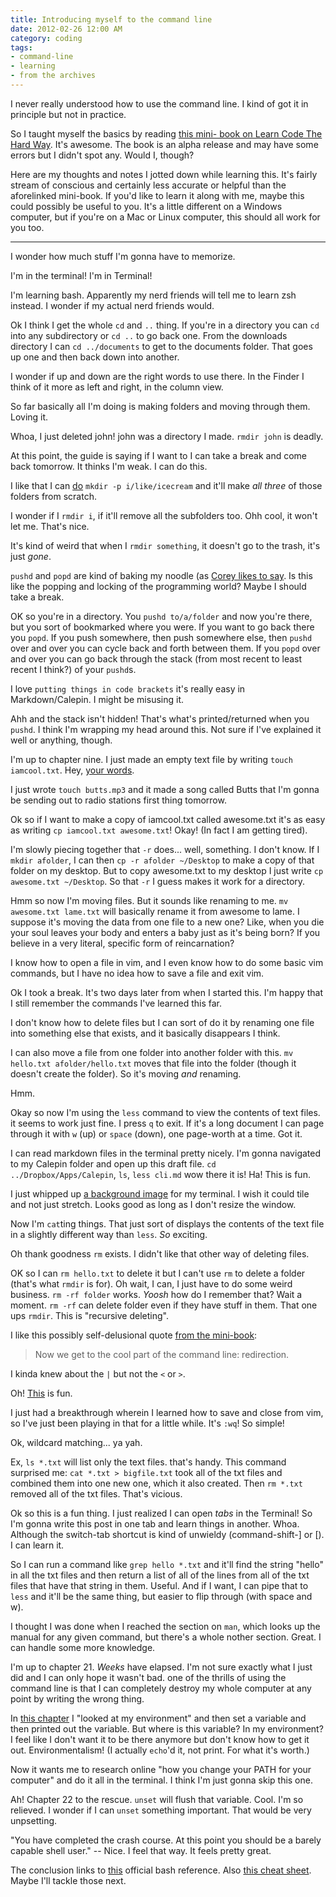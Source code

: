 ```yaml
---
title: Introducing myself to the command line
date: 2012-02-26 12:00 AM
category: coding
tags:
- command-line
- learning
- from the archives
---
```


I never really understood how to use the command line. I kind of got it in principle but not in practice.

So I taught myself the basics by reading [this mini- book on Learn Code The Hard Way](http://cli.learncodethehardway.org/). It's awesome. The book is an alpha release and may have some errors but I didn't spot any. Would I, though?

Here are my thoughts and notes I jotted down while learning this. It's fairly stream of conscious and certainly less accurate or helpful than the aforelinked mini-book. If you'd like to learn it along with me, maybe this could possibly be useful to you. It's a little different on a Windows computer, but if you're on a Mac or Linux computer, this should all work for you too.

* * *

I wonder how much stuff I'm gonna have to memorize.

I'm in the terminal! I'm in Terminal!

I'm learning bash. Apparently my nerd friends will tell me to learn zsh instead. I wonder if my actual nerd friends would.

Ok I think I get the whole `cd` and `..` thing. If you're in a directory you can `cd` into any subdirectory or `cd ..` to go back one. From the downloads directory I can `cd ../documents` to get to the documents folder. That goes up one and then back down into another.

I wonder if up and down are the right words to use there. In the Finder I think of it more as left and right, in the column view.

So far basically all I'm doing is making folders and moving through them. Loving it.

Whoa, I just deleted john! john was a directory I made. `rmdir john` is deadly.

At this point, the guide is saying if I want to I can take a break and come back tomorrow. It thinks I'm weak. I can do this.

I like that I can [do](http://cli.learncodethehardway.org/book/cli-crash-coursech8.html) `mkdir -p i/like/icecream` and it'll make *all three* of those folders from scratch.

I wonder if I `rmdir i`, if it'll remove all the subfolders too. Ohh cool, it won't let me. That's nice.

It's kind of weird that when I `rmdir something`, it doesn't go to the trash, it's just *gone*.

`pushd` and `popd` are kind of baking my noodle (as [Corey likes to say](#deadlinktooldpodcastinterviewiwthcorey). Is this like the popping and locking of the programming world? Maybe I should take a break.

OK so you're in a directory. You `pushd to/a/folder` and now you're there, but you sort of bookmarked where you were. If you want to go back there you `popd`. If you push somewhere, then push somewhere else, then `pushd` over and over you can cycle back and forth between them. If you `popd` over and over you can go back through the stack (from most recent to least recent I think?) of your `pushd`s.

I love `putting things in code brackets` it's really easy in Markdown/Calepin. I might be misusing it.

Ahh and the stack isn't hidden! That's what's printed/returned when you `pushd`. I think I'm wrapping my head around this. Not sure if I've explained it well or anything, though.

I'm up to chapter nine. I just made an empty text file by writing `touch iamcool.txt`. Hey, [your words](http://cli.learncodethehardway.org/book/cli-crash-coursech9.html#x15-460009).

I just wrote `touch butts.mp3` and it made a song called Butts that I'm gonna be sending out to radio stations first thing tomorrow.

Ok so if I want to make a copy of iamcool.txt called awesome.txt it's as easy as writing `cp iamcool.txt awesome.txt`! Okay! (In fact I am getting tired).

I'm slowly piecing together that `-r` does... well, something. I don't know. If I `mkdir afolder`, I can then `cp -r afolder ~/Desktop` to make a copy of that folder on my desktop. But to copy awesome.txt to my desktop I just write `cp awesome.txt ~/Desktop`. So that `-r` I guess makes it work for a directory.

Hmm so now I'm moving files. But it sounds like renaming to me. `mv awesome.txt lame.txt` will basically rename it from awesome to lame. I suppose it's moving the data from one file to a new one? Like, when you die your soul leaves your body and enters a baby just as it's being born? If you believe in a very literal, specific form of reincarnation?

I know how to open a file in vim, and I even know how to do some basic vim commands, but I have no idea how to save a file and exit vim.

Ok I took a break. It's two days later from when I started this. I'm happy that I still remember the commands I've learned this far.

I don't know how to delete files but I can sort of do it by renaming one file into something else that exists, and it basically disappears I think.

I can also move a file from one folder into another folder with this. `mv hello.txt afolder/hello.txt` moves that file into the folder (though it doesn't create the folder). So it's moving *and* renaming.

Hmm.

Okay so now I'm using the `less` command to view the contents of text files. it seems to work just fine. I press `q` to exit. If it's a long document I can page through it with `w` (up) or `space` (down), one page-worth at a time. Got it.

I can read markdown files in the terminal pretty nicely. I'm gonna navigated to my Calepin folder and open up this draft file. `cd ../Dropbox/Apps/Calepin`, `ls`, `less cli.md` wow there it is! Ha! This is fun.

I just whipped up [a background image](http://cl.ly/2q1b430A3t1a1q1y0U1V) for my terminal. I wish it could tile and not just stretch. Looks good as long as I don't resize the window.

Now I'm `cat`ting things. That just sort of displays the contents of the text file in a slightly different way than `less`. *So* exciting.

Oh thank goodness `rm` exists. I didn't like that other way of deleting files.

OK so I can `rm hello.txt` to delete it but I can't use `rm` to delete a folder (that's what `rmdir` is for). Oh wait, I can, I just have to do some weird business. `rm -rf folder` works. *Yoosh* how do I remember that? Wait a moment. `rm -rf` can delete folder even if they have stuff in them. That one ups `rmdir`. This is "recursive deleting".

I like this possibly self-delusional quote [from the mini-book](http://cli.learncodethehardway.org/book/cli-crash-coursech15.html):

> Now we get to the cool part of the command line: redirection.

I kinda knew about the `|` but not the `<` or `>`.

Oh! [This](http://www.secretgeometry.com/apps/cathode/) is fun.

I just had a breakthrough wherein I learned how to save and close from vim, so I've just been playing in that for a little while. It's `:wq`! So simple!

Ok, wildcard matching... ya yah.

Ex, `ls *.txt` will list only the text files. that's handy. This command surprised me: `cat *.txt > bigfile.txt` took all of the txt files and combined them into one new one, which it also created. Then `rm *.txt` removed all of the txt files. That's vicious.

Ok so this is a fun thing. I just realized I can open *tabs* in the Terminal! So I'm gonna write this post in one tab and learn things in another. Whoa. Although the switch-tab shortcut is kind of unwieldy (command-shift-] or [). I can learn it.

So I can run a command like `grep hello *.txt` and it'll find the string "hello" in all the txt files and then return a list of all of the lines from all of the txt files that have that string in them. Useful. And if I want, I can pipe that to `less` and it'll be the same thing, but easier to flip through (with space and w).

I thought I was done when I reached the section on `man`, which looks up the manual for any given command, but there's a whole nother section. Great. I can handle some more knowledge.

I'm up to chapter 21. *Weeks* have elapsed. I'm not sure exactly what I just did and I can only hope it wasn't bad. one of the thrills of using the command line is that I can completely destroy my whole computer at any point by writing the wrong thing.

In [this chapter](http://cli.learncodethehardway.org/book/cli-crash-coursech21.html#x30-9700021) I "looked at my environment" and then set a variable and then printed out the variable. But where is this variable? In my environment? I feel like I don't want it to be there anymore but don't know how to get it out. Environmentalism! (I actually `echo`'d it, not print. For what it's worth.)

Now it wants me to research online "how you change your PATH for your computer" and do it all in the terminal. I think I'm just gonna skip this one.

Ah! Chapter 22 to the rescue. `unset` will flush that variable. Cool. I'm so relieved. I wonder if I can `unset` something important. That would be very unpsetting.

"You have completed the crash course. At this point you should be a barely capable shell user." -- Nice. I feel that way. It feels pretty great.

The conclusion links to [this](http://www.gnu.org/software/bash/manual/bashref.html) official bash reference. Also [this cheat sheet](http://cli.learncodethehardway.org/bash_cheat_sheet.pdf). Maybe I'll tackle those next.
